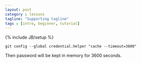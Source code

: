 ```yaml
---
layout: post
category : lessons
tagline: "Supporting tagline"
tags : [intro, beginner, tutorial]
---
```

{% include JB/setup %}

```
git config --global credential.helper "cache --timeout=3600"
```
Then password will be kept in memory for 3600 seconds.